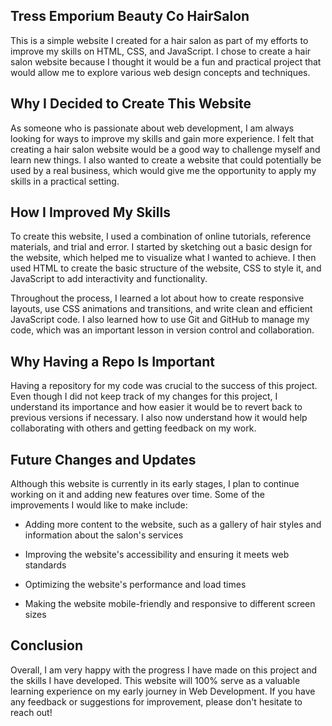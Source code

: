 ## Tress Emporium Beauty Co HairSalon

This is a simple website I created for a hair salon as part of my efforts to improve my skills on HTML, CSS, and JavaScript. I chose to create a hair salon website because I thought it would be a fun and practical project that would allow me to explore various web design concepts and techniques.

## Why I Decided to Create This Website

As someone who is passionate about web development, I am always looking for ways to improve my skills and gain more experience. I felt that creating a hair salon website would be a good way to challenge myself and learn new things. I also wanted to create a website that could potentially be used by a real business, which would give me the opportunity to apply my skills in a practical setting.

## How I Improved My Skills

To create this website, I used a combination of online tutorials, reference materials, and trial and error. I started by sketching out a basic design for the website, which helped me to visualize what I wanted to achieve. I then used HTML to create the basic structure of the website, CSS to style it, and JavaScript to add interactivity and functionality.

Throughout the process, I learned a lot about how to create responsive layouts, use CSS animations and transitions, and write clean and efficient JavaScript code. I also learned how to use Git and GitHub to manage my code, which was an important lesson in version control and collaboration.

## Why Having a Repo Is Important

Having a repository for my code was crucial to the success of this project. Even though I did not keep track of my changes for this project, I understand its importance and how easier it would be to revert back to previous versions if necessary. I also now understand how it would help collaborating with others and getting feedback on my work.

## Future Changes and Updates

Although this website is currently in its early stages, I plan to continue working on it and adding new features over time. Some of the improvements I would like to make include:

- Adding more content to the website, such as a gallery of hair styles and information about the salon's services

- Improving the website's accessibility and ensuring it meets web standards

- Optimizing the website's performance and load times

- Making the website mobile-friendly and responsive to different screen sizes

## Conclusion

Overall, I am very happy with the progress I have made on this project and the skills I have developed. This website will 100% serve as a valuable learning experience on my early journey in Web Development. If you have any feedback or suggestions for improvement, please don't hesitate to reach out!
